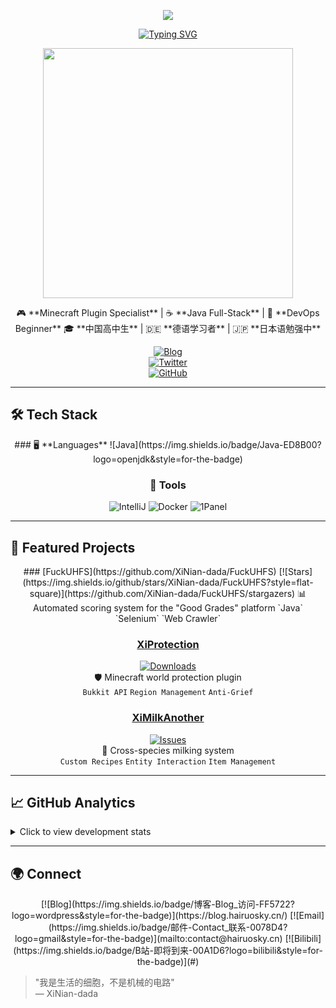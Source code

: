 <p align="center">
  <img src="https://capsule-render.vercel.app/api?type=waving&color=gradient&height=200&section=header&text=Welcome+to+My+GitHub!&fontSize=50&fontAlign=50&fontAlignY=30&desc=XiNian_dada%20Here!&descAlign=50&descSize=20&descAlignY=60&animation=twinkling" />
</p>

<p align="center">
  <a href="https://git.io/typing-svg">
    <img src="https://readme-typing-svg.demolab.com?font=Raleway&size=30&pause=1000&color=FB8C00&background=15151500&center=true&vCenter=true&width=600&height=100&lines=Welcome+to+My+GitHub+Profile+Page!" alt="Typing SVG" />
  </a>
</p>

<p align="center">
  <img width="400" src="https://github-readme-stats.vercel.app/api?username=XiNian-dada&theme=tokyonight&include_all_commits=true&show_icons=true&hide_border=true" />
</p>

<div align="center">
  🎮 **Minecraft Plugin Specialist** | ☕ **Java Full-Stack** | 🐋 **DevOps Beginner**  
  🎓 **中国高中生** | 🇩🇪 **德语学习者** | 🇯🇵 **日本语勉强中**

  [![Blog](https://img.shields.io/badge/博客-Visit_Blog-FF5722?logo=wordpress&style=for-the-badge)](https://blog.hairuosky.cn/)  
  [![Twitter](https://img.shields.io/badge/Twitter-@snLi281832-1DA1F2?logo=twitter&style=for-the-badge)](https://x.com/snLi281832)  
  [![GitHub](https://img.shields.io/badge/FOLLOW_XiNian-181717?logo=github&style=for-the-badge)](https://github.com/XiNian-dada)
</div>

---

## 🛠️ **Tech Stack**

<div align="center">
  ### 🖥️ **Languages**
  ![Java](https://img.shields.io/badge/Java-ED8B00?logo=openjdk&style=for-the-badge)

  ### 🔧 **Tools**
  ![IntelliJ](https://img.shields.io/badge/IntelliJ_IDEA-000000?logo=intellij-idea&style=for-the-badge)
  ![Docker](https://img.shields.io/badge/Docker-2496ED?logo=docker&style=for-the-badge)
  ![1Panel](https://img.shields.io/badge/1Panel-00C7D9?logo=probot&style=for-the-badge)
</div>

---

## 🌟 **Featured Projects**

<div align="center">
  ### [FuckUHFS](https://github.com/XiNian-dada/FuckUHFS)
  [![Stars](https://img.shields.io/github/stars/XiNian-dada/FuckUHFS?style=flat-square)](https://github.com/XiNian-dada/FuckUHFS/stargazers)  
  📊 Automated scoring system for the "Good Grades" platform  
  `Java` `Selenium` `Web Crawler`

  ### [XiProtection](https://github.com/XiNian-dada/XiProtection)
  [![Downloads](https://img.shields.io/github/downloads/XiNian-dada/XiProtection/total?style=flat-square)](https://github.com/XiNian-dada/XiProtection/releases)  
  🛡️ Minecraft world protection plugin  
  `Bukkit API` `Region Management` `Anti-Grief`

  ### [XiMilkAnother](https://github.com/XiNian-dada/XiMilkAnother)
  [![Issues](https://img.shields.io/github/issues/XiNian-dada/XiMilkAnother?style=flat-square)](https://github.com/XiNian-dada/XiMilkAnother/issues)  
  🥛 Cross-species milking system  
  `Custom Recipes` `Entity Interaction` `Item Management`
</div>

---

## 📈 **GitHub Analytics**

<details>
<summary>Click to view development stats</summary>

<div align="center">
  [![Activity Graph](https://github-readme-activity-graph.vercel.app/graph?username=XiNian-dada&theme=github-dark&area=true&hide_border=true)](https://github.com/XiNian-dada)

  [![Streak Stats](https://streak-stats.demolab.com?user=XiNian-dada&theme=dark&hide_border=true&date_format=M%20j%5B%2C%20Y%5D)](https://git.io/streak-stats)

  [![Top Langs](https://github-readme-stats.vercel.app/api/top-langs/?username=XiNian-dada&layout=compact&theme=vision-friendly-dark&hide_border=true)](https://github.com/XiNian-dada)
</div>

</details>

---

## 🌍 **Connect**

<div align="center">
  [![Blog](https://img.shields.io/badge/博客-Blog_访问-FF5722?logo=wordpress&style=for-the-badge)](https://blog.hairuosky.cn/)  
  [![Email](https://img.shields.io/badge/邮件-Contact_联系-0078D4?logo=gmail&style=for-the-badge)](mailto:contact@hairuosky.cn)  
  [![Bilibili](https://img.shields.io/badge/B站-即将到来-00A1D6?logo=bilibili&style=for-the-badge)](#)
</div>

> "我是生活的细胞，不是机械的电路"  
> ― XiNian-dada
